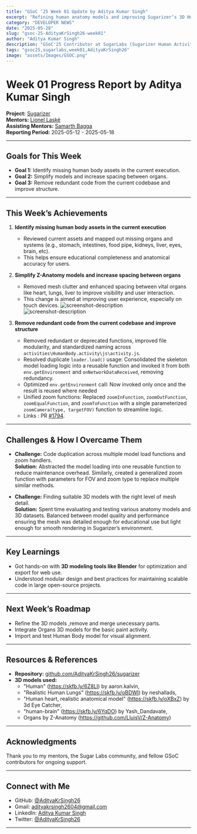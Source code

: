 ```yaml
---
title: "GSoC ’25 Week 01 Update by Aditya Kumar Singh"
excerpt: "Refining human anatomy models and improving Sugarizer’s 3D Human Activity"
category: "DEVELOPER NEWS"
date: "2025-05-28"
slug: "gsoc-25-AdityaKrSingh26-week01"
author: "Aditya Kumar Singh"
description: "GSoC'25 Contributor at SugarLabs (Sugarizer Human Activity Pack)"
tags: "gsoc25,sugarlabs,week01,AdityaKrSingh26"
image: "assets/Images/GSOC.png"
---
```


<!-- markdownlint-disable -->

# Week 01 Progress Report by Aditya Kumar Singh

**Project:** [Sugarizer](https://github.com/llaske/sugarizer)   
**Mentors:** [Lionel Laské](https://github.com/llaske)   
**Assisting Mentors:** [Samarth Bagga](https://github.com/SamarthBagga)   
**Reporting Period:** 2025-05-12 - 2025-05-18   

---

## Goals for This Week

- **Goal 1:** Identify missing human body assets in the current execution.
- **Goal 2:** Simplify models and increase spacing between organs.
- **Goal 3:** Remove redundant code from the current codebase and improve structure.

---

## This Week’s Achievements

1. **Identify missing human body assets in the current execution**  
   - Reviewed current assets and mapped out missing organs and systems (e.g., stomach, intestines, food pipe, kidneys, liver, eyes, brain, etc).  
   - This helps ensure educational completeness and anatomical accuracy for users.

2. **Simplify Z-Anatomy models and increase spacing between organs**  
   - Removed mesh clutter and enhanced spacing between vital organs like heart, lungs, liver to improve visibility and user interaction.
   - This change is aimed at improving user experience, especially on touch devices.
   ![screenshot-description](https://i.ibb.co/zHbVQ39Z/Screenshot-2025-05-14-130753.png)  
   ![screenshot-description](https://i.ibb.co/hx8MSh0n/Screenshot-2025-05-14-130802.png)  


3. **Remove redundant code from the current codebase and improve structure**  
   - Removed redundant or deprecated functions, improved file modularity, and standardized naming across `activities\HumanBody.activity\js\activity.js`.
   - Resolved duplicate `loader.load()` usage: Consolidated the skeleton model loading logic into a reusable function and invoked it from both `env.getEnvironment` and `onNetworkDataReceived`, removing redundancy.
   - Optimized `env.getEnvironment` call: Now invoked only once and the result is reused where needed
   - Unified zoom functions: Replaced `zoomInFunction`, `zoomOutFunction`, `zoomEqualFunction`, and `zoomToFunction` with a single parameterized `zoomCamera(type, targetFOV)` function to streamline logic.
   - Links : PR [#1794](https://github.com/llaske/sugarizer/pull/1794).

---

## Challenges & How I Overcame Them

- **Challenge:** Code duplication across multiple model load functions and zoom handlers.  
  **Solution:** Abstracted the model loading into one reusable function to reduce maintenance overhead. Similarly, created a generalized zoom function with parameters for FOV and zoom type to replace multiple similar methods.

- **Challenge:** Finding suitable 3D models with the right level of mesh detail.  
  **Solution:** Spent time evaluating and testing various anatomy models and 3D datasets. Balanced between model quality and performance ensuring the mesh was detailed enough for educational use but light enough for smooth rendering in Sugarizer’s environment.

---

## Key Learnings

- Got hands-on with **3D modeling tools like Blender** for optimization and export for web use.
- Understood modular design and best practices for maintaining scalable code in large open-source projects.

---

## Next Week’s Roadmap

- Refine the 3D models ,remove and merge unecessary parts.
- Integrate Organs 3D models for the basic paint activity.
- Import and test Human Body model for visual alignment.

---


## Resources & References

- **Repository:** [github.com/AdityaKrSingh26/sugarizer](https://github.com/AdityaKrSingh26/sugarizer)
- **3D models used:**
    - "Human" (https://skfb.ly/6Z8LI) by aaron.kalvin,
    - "Realistic Human Lungs" (https://skfb.ly/oBDWI) by neshallads,
    - "Human heart, realistic anatomical model" (https://skfb.ly/oXBxZ) by 3d Eye Catcher,
    - "human-brain" (https://skfb.ly/6YqDO) by Yash_Dandavate,
    - Organs by Z-Anatomy (https://github.com/LluisV/Z-Anatomy)


---


## Acknowledgments

Thank you to my mentors, the Sugar Labs community, and fellow GSoC contributors for ongoing support.

---

## Connect with Me

- GitHub: [@AdityaKrSingh26](https://github.com/AdityaKrSingh26)
- Gmail: [adityakrsingh2604@gmail.com](mailto:adityakrsingh2604@gmail.com)
- LinkedIn: [Aditya Kumar Singh](https://www.linkedin.com/in/adityakrsingh26/)
- Twitter: [@AdityaKrSingh26](https://x.com/AdityaKrSingh26)

---
